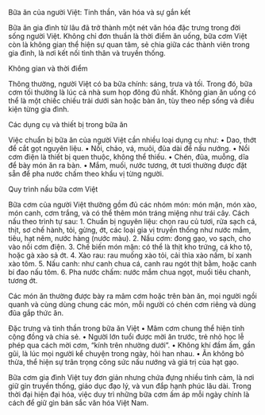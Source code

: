 Bữa ăn của người Việt: Tinh thần, văn hóa và sự gắn kết

Bữa ăn gia đình từ lâu đã trở thành một nét văn hóa đặc trưng trong đời sống người Việt. Không chỉ đơn thuần là thời điểm ăn uống, bữa cơm Việt còn là không gian thể hiện sự quan tâm, sẻ chia giữa các thành viên trong gia đình, là nơi kết nối tình thân và truyền thống.

Không gian và thời điểm

Thông thường, người Việt có ba bữa chính: sáng, trưa và tối. Trong đó, bữa cơm tối thường là lúc cả nhà sum họp đông đủ nhất. Không gian ăn uống có thể là một chiếc chiếu trải dưới sàn hoặc bàn ăn, tùy theo nếp sống và điều kiện từng gia đình.

Các dụng cụ và thiết bị trong bữa ăn

Việc chuẩn bị bữa ăn của người Việt cần nhiều loại dụng cụ như:
	•	Dao, thớt để cắt gọt nguyên liệu.
	•	Nồi, chảo, vá, muôi, đũa dài để nấu nướng.
	•	Nồi cơm điện là thiết bị quen thuộc, không thể thiếu.
	•	Chén, đũa, muỗng, dĩa để bày món ăn ra bàn.
	•	Mắm, muối, nước tương, ớt tươi thường được đặt sẵn để pha nước chấm theo khẩu vị từng người.

Quy trình nấu bữa cơm Việt

Bữa cơm của người Việt thường gồm đủ các nhóm món: món mặn, món xào, món canh, cơm trắng, và có thể thêm món tráng miệng như trái cây. Cách nấu theo trình tự sau:
	1.	Chuẩn bị nguyên liệu: chọn rau củ tươi, rửa sạch cá, thịt, sơ chế hành, tỏi, gừng, ớt, các loại gia vị truyền thống như nước mắm, tiêu, hạt nêm, nước hàng (nước màu).
	2.	Nấu cơm: đong gạo, vo sạch, cho vào nồi cơm điện.
	3.	Chế biến món mặn: có thể là thịt kho trứng, cá kho tộ, hoặc gà xào sả ớt.
	4.	Xào rau: rau muống xào tỏi, cải thìa xào nấm, bí xanh xào tôm.
	5.	Nấu canh: như canh chua cá, canh rau ngót thịt bằm, hoặc canh bí đao nấu tôm.
	6.	Pha nước chấm: nước mắm chua ngọt, muối tiêu chanh, tương ớt.

Các món ăn thường được bày ra mâm cơm hoặc trên bàn ăn, mọi người ngồi quanh và cùng dùng chung các món, mỗi người có chén cơm riêng và dùng đũa gắp thức ăn.

Đặc trưng và tinh thần trong bữa ăn Việt
	•	Mâm cơm chung thể hiện tính cộng đồng và chia sẻ.
	•	Người lớn tuổi được mời ăn trước, trẻ nhỏ học lễ phép qua cách mời cơm, “kính trên nhường dưới”.
	•	Không khí đầm ấm, gần gũi, là lúc mọi người kể chuyện trong ngày, hỏi han nhau.
	•	Ăn không bỏ thừa, thể hiện sự trân trọng công sức nấu nướng và giá trị của hạt gạo.

Bữa cơm gia đình Việt tuy đơn giản nhưng chứa đựng nhiều tình cảm, là nơi giữ gìn truyền thống, giáo dục đạo lý, và vun đắp hạnh phúc lâu dài. Trong thời đại hiện đại hóa, việc duy trì những bữa cơm ấm áp mỗi ngày chính là cách để giữ gìn bản sắc văn hóa Việt Nam.

